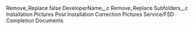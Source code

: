 <?xml version="1.0" encoding="UTF-8"?>
<CustomMetadata xmlns="http://soap.sforce.com/2006/04/metadata" xmlns:xsi="http://www.w3.org/2001/XMLSchema-instance" xmlns:xsd="http://www.w3.org/2001/XMLSchema">
    <label>Remove_Replace</label>
    <protected>false</protected>
    <values>
        <field>DeveloperName__c</field>
        <value xsi:type="xsd:string">Remove_Replace</value>
    </values>
    <values>
        <field>Subfolders__c</field>
        <value xsi:type="xsd:string">Installation Pictures
Post Installation Correction Pictures
Service/FSD
Completion Documents</value>
    </values>
</CustomMetadata>
